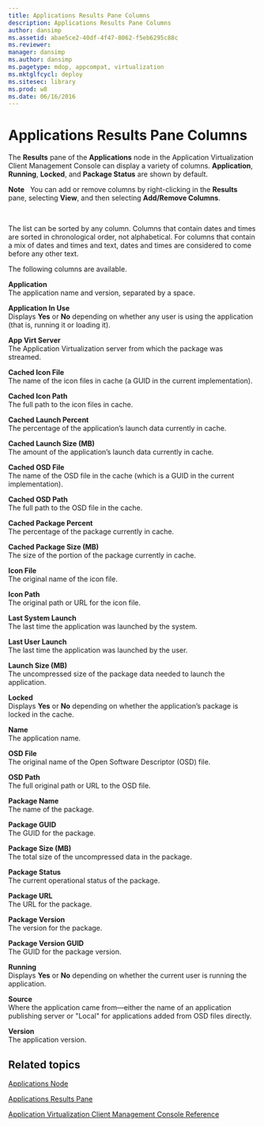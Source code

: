 ```yaml
---
title: Applications Results Pane Columns
description: Applications Results Pane Columns
author: dansimp
ms.assetid: abae5ce2-40df-4f47-8062-f5eb6295c88c
ms.reviewer: 
manager: dansimp
ms.author: dansimp
ms.pagetype: mdop, appcompat, virtualization
ms.mktglfcycl: deploy
ms.sitesec: library
ms.prod: w8
ms.date: 06/16/2016
---
```



# Applications Results Pane Columns


The **Results** pane of the **Applications** node in the Application Virtualization Client Management Console can display a variety of columns. **Application**, **Running**, **Locked**, and **Package Status** are shown by default.

**Note**  
You can add or remove columns by right-clicking in the **Results** pane, selecting **View**, and then selecting **Add/Remove Columns**.

 

The list can be sorted by any column. Columns that contain dates and times are sorted in chronological order, not alphabetical. For columns that contain a mix of dates and times and text, dates and times are considered to come before any other text.

The following columns are available.

<a href="" id="application"></a>**Application**  
The application name and version, separated by a space.

<a href="" id="application-in-use"></a>**Application In Use**  
Displays **Yes** or **No** depending on whether any user is using the application (that is, running it or loading it).

<a href="" id="app-virt-server"></a>**App Virt Server**  
The Application Virtualization server from which the package was streamed.

<a href="" id="cached-icon-file"></a>**Cached Icon File**  
The name of the icon files in cache (a GUID in the current implementation).

<a href="" id="cached-icon-path"></a>**Cached Icon Path**  
The full path to the icon files in cache.

<a href="" id="cached-launch-percent"></a>**Cached Launch Percent**  
The percentage of the application’s launch data currently in cache.

<a href="" id="cached-launch-size--mb-"></a>**Cached Launch Size (MB)**  
The amount of the application’s launch data currently in cache.

<a href="" id="cached-osd-file"></a>**Cached OSD File**  
The name of the OSD file in the cache (which is a GUID in the current implementation).

<a href="" id="cached-osd-path"></a>**Cached OSD Path**  
The full path to the OSD file in the cache.

<a href="" id="cached-package-percent"></a>**Cached Package Percent**  
The percentage of the package currently in cache.

<a href="" id="cached-package-size--mb-"></a>**Cached Package Size (MB)**  
The size of the portion of the package currently in cache.

<a href="" id="icon-file"></a>**Icon File**  
The original name of the icon file.

<a href="" id="icon-path"></a>**Icon Path**  
The original path or URL for the icon file.

<a href="" id="last-system-launch"></a>**Last System Launch**  
The last time the application was launched by the system.

<a href="" id="last-user-launch"></a>**Last User Launch**  
The last time the application was launched by the user.

<a href="" id="launch-size--mb-"></a>**Launch Size (MB)**  
The uncompressed size of the package data needed to launch the application.

<a href="" id="locked"></a>**Locked**  
Displays **Yes** or **No** depending on whether the application’s package is locked in the cache.

<a href="" id="name"></a>**Name**  
The application name.

<a href="" id="osd-file"></a>**OSD File**  
The original name of the Open Software Descriptor (OSD) file.

<a href="" id="osd-path"></a>**OSD Path**  
The full original path or URL to the OSD file.

<a href="" id="package-name"></a>**Package Name**  
The name of the package.

<a href="" id="package-guid"></a>**Package GUID**  
The GUID for the package.

<a href="" id="package-size--mb-"></a>**Package Size (MB)**  
The total size of the uncompressed data in the package.

<a href="" id="package-status"></a>**Package Status**  
The current operational status of the package.

<a href="" id="package-url"></a>**Package URL**  
The URL for the package.

<a href="" id="package-version"></a>**Package Version**  
The version for the package.

<a href="" id="package-version-guid"></a>**Package Version GUID**  
The GUID for the package version.

<a href="" id="running"></a>**Running**  
Displays **Yes** or **No** depending on whether the current user is running the application.

<a href="" id="source"></a>**Source**  
Where the application came from—either the name of an application publishing server or "Local" for applications added from OSD files directly.

<a href="" id="version"></a>**Version**  
The application version.

## Related topics


[Applications Node](applications-node.md)

[Applications Results Pane](applications-results-pane.md)

[Application Virtualization Client Management Console Reference](application-virtualization-client-management-console-reference.md)

 

 





